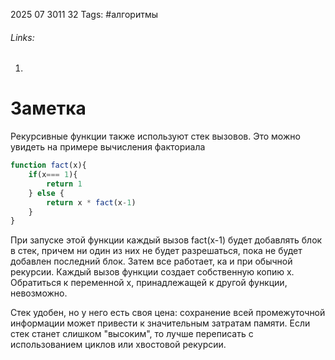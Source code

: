 2025 07 3011 32
Tags: #алгоритмы 
###### Links: 
1) 
# Заметка
Рекурсивные функции также используют стек вызовов. Это можно увидеть на примере вычисления факториала
```js
function fact(x){
	if(x=== 1){
		return 1
	} else {
		return x * fact(x-1)
	}
}
```
При запуске этой функции  каждый вызов fact(x-1) будет добавлять блок в стек, причем ни один из них не будет разрешаться, пока не будет добавлен последний блок. Затем все работает, ка и при обычной рекурсии.
Каждый вызов функции создает собственную копию x. Обратиться к переменной x, принадлежащей к другой функции, невозможно.

Стек удобен, но у него есть своя цена: сохранение всей промежуточной информации может привести к значительным затратам памяти. Если стек станет слишком "высоким", то лучше переписать с использованием циклов или хвостовой рекурсии.
